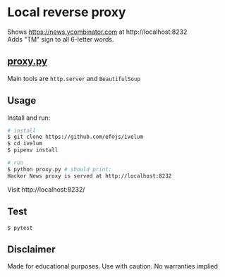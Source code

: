 # Local reverse proxy
Shows https://news.ycombinator.com at http://localhost:8232  
Adds "TM" sign to all 6-letter words.  

## [proxy.py](proxy.py)
Main tools are `http.server` and `BeautifulSoup`  

## Usage
Install and run:  
```bash
# install
$ git clone https://github.com/efojs/ivelum
$ cd ivelum
$ pipenv install

# run
$ python proxy.py # should print:
Hacker News proxy is served at http://localhost:8232

```
Visit http://localhost:8232/  

## Test
```
$ pytest
```

## Disclaimer
Made for educational purposes. Use with caution. No warranties implied
